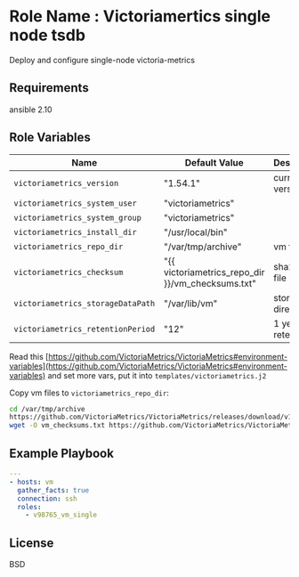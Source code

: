 Role Name : Victoriamertics single node tsdb
=========

Deploy and configure single-node victoria-metrics

Requirements
------------

ansible 2.10

Role Variables
--------------

Name | Default Value | Description
---|---|---
`victoriametrics_version` |  "1.54.1" | current version
`victoriametrics_system_user` | "victoriametrics" | 
`victoriametrics_system_group` | "victoriametrics" |
`victoriametrics_install_dir` | "/usr/local/bin" |
`victoriametrics_repo_dir` | "/var/tmp/archive" | vm files
`victoriametrics_checksum` | "{{ victoriametrics_repo_dir }}/vm_checksums.txt" | sha256sum file
`victoriametrics_storageDataPath` | "/var/lib/vm" | storage directory
`victoriametrics_retentionPeriod` | "12" | 1 year retention

Read this [https://github.com/VictoriaMetrics/VictoriaMetrics#environment-variables](https://github.com/VictoriaMetrics/VictoriaMetrics#environment-variables) аnd set more vars, put it into `templates/victoriametrics.j2`

Copy vm files to `victoriametrics_repo_dir`:
```sh
cd /var/tmp/archive
https://github.com/VictoriaMetrics/VictoriaMetrics/releases/download/v1.54.1/victoria-metrics-amd64-v1.54.1.tar.gz
wget -O vm_checksums.txt https://github.com/VictoriaMetrics/VictoriaMetrics/releases/download/v1.54.1/victoria-metrics-arm64-v1.54.1_checksums.txt
```

Example Playbook
----------------

```yaml
---
- hosts: vm
  gather_facts: true
  connection: ssh
  roles:
    - v98765_vm_single
```

License
-------

BSD
